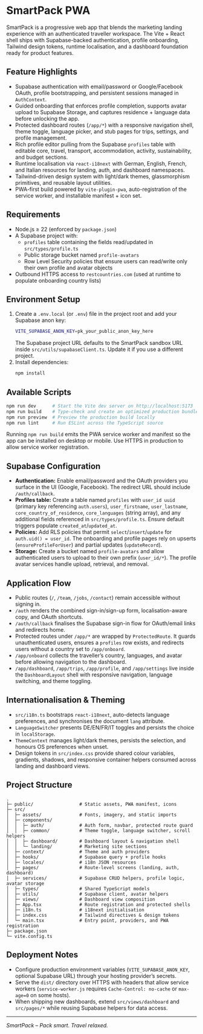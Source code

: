# SmartPack PWA

SmartPack is a progressive web app that blends the marketing landing experience with an authenticated traveller workspace. The Vite + React shell ships with Supabase-backed authentication, profile onboarding, Tailwind design tokens, runtime localisation, and a dashboard foundation ready for product features.

## Feature Highlights

- Supabase authentication with email/password or Google/Facebook OAuth, profile bootstrapping, and persistent sessions managed in `AuthContext`.
- Guided onboarding that enforces profile completion, supports avatar upload to Supabase Storage, and captures residence + language data before unlocking the app.
- Protected dashboard routes (`/app/*`) with a responsive navigation shell, theme toggle, language picker, and stub pages for trips, settings, and profile management.
- Rich profile editor pulling from the Supabase `profiles` table with editable core, travel, transport, accommodation, activity, sustainability, and budget sections.
- Runtime localisation via `react-i18next` with German, English, French, and Italian resources for landing, auth, and dashboard namespaces.
- Tailwind-driven design system with light/dark themes, glassmorphism primitives, and reusable layout utilities.
- PWA-first build powered by `vite-plugin-pwa`, auto-registration of the service worker, and installable manifest + icon set.

## Requirements

- Node.js ≥ 22 (enforced by `package.json`)
- A Supabase project with:
  - `profiles` table containing the fields read/updated in `src/types/profile.ts`
  - Public storage bucket named `profile-avatars`
  - Row Level Security policies that ensure users can read/write only their own profile and avatar objects
- Outbound HTTPS access to `restcountries.com` (used at runtime to populate onboarding country lists)

## Environment Setup

1. Create a `.env.local` (or `.env`) file in the project root and add your Supabase anon key:
   ```bash
   VITE_SUPABASE_ANON_KEY=pk_your_public_anon_key_here
   ```
   The Supabase project URL defaults to the SmartPack sandbox URL inside `src/utils/supabaseClient.ts`. Update it if you use a different project.
2. Install dependencies:
   ```bash
   npm install
   ```

## Available Scripts

```bash
npm run dev      # Start the Vite dev server on http://localhost:5173
npm run build    # Type-check and create an optimized production bundle
npm run preview  # Preview the production build locally
npm run lint     # Run ESLint across the TypeScript source
```

Running `npm run build` emits the PWA service worker and manifest so the app can be installed on desktop or mobile. Use HTTPS in production to allow service worker registration.

## Supabase Configuration

- **Authentication:** Enable email/password and the OAuth providers you surface in the UI (Google, Facebook). The redirect URL should include `/auth/callback`.
- **Profiles table:** Create a table named `profiles` with `user_id uuid` (primary key referencing `auth.users`), `user_firstname`, `user_lastname`, `core_country_of_residence`, `core_languages` (string array), and any additional fields referenced in `src/types/profile.ts`. Ensure default triggers populate `created_at`/`updated_at`.
- **Policies:** Add RLS policies that permit `select`/`insert`/`update` for `auth.uid() = user_id`. The onboarding and profile pages rely on upserts (`ensureProfileForUser`) and partial updates (`updateRecord`).
- **Storage:** Create a bucket named `profile-avatars` and allow authenticated users to upload to their own prefix (`user_id/*`). The profile avatar services handle upload, retrieval, and removal.

## Application Flow

- Public routes (`/`, `/team`, `/jobs`, `/contact`) remain accessible without signing in.
- `/auth` renders the combined sign-in/sign-up form, localisation-aware copy, and OAuth shortcuts.
- `/auth/callback` finalises the Supabase sign-in flow for OAuth/email links and redirects home.
- Protected routes under `/app/*` are wrapped by `ProtectedRoute`. It guards unauthenticated users, ensures a `profiles` row exists, and redirects users without a country set to `/app/onboard`.
- `/app/onboard` collects the traveller’s country, languages, and avatar before allowing navigation to the dashboard.
- `/app/dashboard`, `/app/trips`, `/app/profile`, and `/app/settings` live inside the `DashboardLayout` shell with responsive navigation, language switching, and theme toggling.

## Internationalisation & Theming

- `src/i18n.ts` bootstraps `react-i18next`, auto-detects language preferences, and synchronises the document `lang` attribute.
- `LanguageSwitcher` presents DE/EN/FR/IT toggles and persists the choice in `localStorage`.
- `ThemeContext` manages light/dark themes, persists the selection, and honours OS preferences when unset.
- Design tokens in `src/index.css` provide shared colour variables, gradients, shadows, and responsive container helpers consumed across landing and dashboard views.

## Project Structure

```
.
├─ public/                 # Static assets, PWA manifest, icons
├─ src/
│  ├─ assets/              # Fonts, imagery, and static imports
│  ├─ components/
│  │  ├─ auth/             # Auth form, navbar, protected route guard
│  │  ├─ common/           # Theme toggle, language switcher, scroll helpers
│  │  ├─ dashboard/        # Dashboard layout & navigation shell
│  │  └─ landing/          # Marketing site sections
│  ├─ context/             # Theme and auth providers
│  ├─ hooks/               # Supabase query + profile hooks
│  ├─ locales/             # i18n JSON resources
│  ├─ pages/               # Route-level screens (landing, auth, dashboard)
│  ├─ services/            # Supabase CRUD helpers, profile logic, avatar storage
│  ├─ types/               # Shared TypeScript models
│  ├─ utils/               # Supabase client, avatar helpers
│  ├─ views/               # Dashboard view composition
│  ├─ App.tsx              # Route registration and protected shells
│  ├─ i18n.ts              # i18next initialisation
│  ├─ index.css            # Tailwind directives & design tokens
│  └─ main.tsx             # Entry point, providers, and PWA registration
├─ package.json
└─ vite.config.ts
```

## Deployment Notes

- Configure production environment variables (`VITE_SUPABASE_ANON_KEY`, optional Supabase URL) through your hosting provider’s secrets.
- Serve the `dist/` directory over HTTPS with headers that allow service workers (`service-worker.js` requires `Cache-Control: no-cache` or `max-age=0` on some hosts).
- When shipping new dashboards, extend `src/views/dashboard` and `src/pages/*` while reusing Supabase helpers for data access.

---

*SmartPack – Pack smart. Travel relaxed.*
